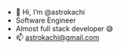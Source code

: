 - 👋 Hi, I’m @astrokachi
- Software Engineer
- Almost full stack developer 😅
- 📫 astrokachi@gmail.com

<!---
astrokachi/astrokachi is a ✨ special ✨ repository because its `README.md` (this file) appears on your GitHub profile.
You can click the Preview link to take a look at your changes.
--->

